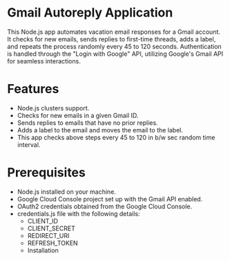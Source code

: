 # Gmail Autoreply Application
  This Node.js app automates vacation email responses for a Gmail account. It checks for new emails, sends replies to first-time threads, adds a label, and repeats the process randomly every 45 to 120 seconds. Authentication is handled through the "Login with Google" API, utilizing Google's Gmail API for seamless interactions.

# Features

- Node.js clusters support.
- Checks for new emails in a given Gmail ID.
- Sends replies to emails that have no prior replies.
- Adds a label to the email and moves the email to the label.
- This app checks above steps every 45 to 120 in b/w sec  random time interval.

# Prerequisites

- Node.js installed on your machine.
- Google Cloud Console project set up with the Gmail API enabled.
- OAuth2 credentials obtained from the Google Cloud Console.
- credentials.js file with the following details:
  - CLIENT_ID
  - CLIENT_SECRET
  - REDIRECT_URI
  - REFRESH_TOKEN
  - Installation
